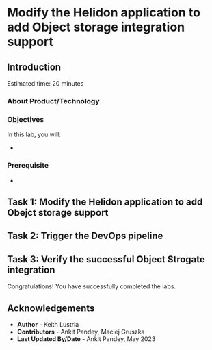 # Modify the Helidon application to add Object storage integration support

## Introduction



Estimated time: 20 minutes

### About Product/Technology



### Objectives

In this lab, you will:

* 

### Prerequisite

* 

## Task 1: Modify the Helidon application to add Obejct storage support



## Task 2: Trigger the DevOps pipeline



## Task 3: Verify the successful Object Strogate integration

Congratulations! You have successfully completed the labs.

## Acknowledgements

* **Author** -  Keith Lustria
* **Contributors** - Ankit Pandey, Maciej Gruszka
* **Last Updated By/Date** - Ankit Pandey, May 2023
